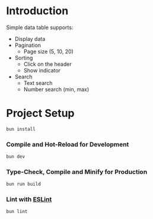 # Introduction
Simple data table supports:
- Display data
- Pagination
  - Page size (5, 10, 20)
- Sorting
  - Click on the header
  - Show indicator
- Search
  - Text search
  - Number search (min, max)

# Project Setup

```sh
bun install
```

### Compile and Hot-Reload for Development

```sh
bun dev
```

### Type-Check, Compile and Minify for Production

```sh
bun run build
```

### Lint with [ESLint](https://eslint.org/)

```sh
bun lint
```
